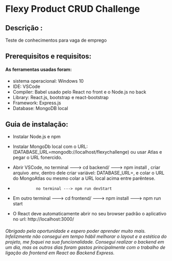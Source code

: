 # Flexy Product CRUD Challenge

## Descrição :


Teste de conhecimentos para vaga de emprego 

## Prerequisitos e requisitos: 
#### As ferramentas usadas foram: 
- sistema operacional: Windows 10
- IDE: VSCode
- Compiler: Babel usado pelo React no front e o Node.js no back
- Library: React.js, bootstrap e react-bootstrap
- Framework: Express.js
- Database: MongoDB local

## Guia de instalação:

- Instalar Node.js e npm
- Instalar MongoDb local com o URL:(DATABASE_URL=mongodb://localhost/flexychallenge) ou usar Atlas e pegar o URL fonercido.
- Abrir VSCode, no terminal ---> cd backend/
                           ---> npm install
, criar arquivo .env, dentro dele criar variável: DATABASE_URL=, e colar o URL do MongoAtlas ou mesmo colar a URL local acima entre parêntese.
-               no terminal ---> npm run devStart


- Em outro terminal ---> cd frontend/
                   ---> npm install
                   ---> npm run start

- O React deve automaticamente abrir no seu browser padrão o aplicativo no url: http://localhost:3000/

###### Obrigado pela oportunidade e espero poder aprender muito mais. Infelizmente não consegui em tempo hábil melhorar o layout e a estética do projeto, me foquei na sua funcionalidade. Consegui realizar o backend em um dia, mas os outros dias foram gastos principalmente com o trabalho de ligação do frontend em React ao Backend Express. 